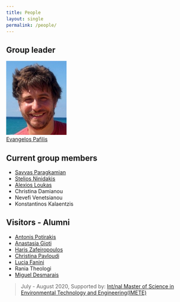 ```yaml
---
title: People
layout: single
permalink: /people/
---
```


## Group leader
![Portrait of EvangelosPafilis](people_evangelospafilis.jpg)  
[Evangelos Pafilis](evangelospafilis) 

## Current group members
- [Savvas Paragkamian](savvas-paragkamian)
- [Stelios Ninidakis](steliosninidakis)
- [Alexios Loukas](alex-loukas)
- Christina Damianou
- Nevefi Venetsianou
- Konstantinos Kalaentzis

## Visitors - Alumni
- [Antonis Potirakis](https://imbbc.hcmr.gr/user/potant/)
- [Anastasia Gioti](https://scholar.google.com/citations?user=eMsnakoAAAAJ&hl=en&oi=ao)
- [Haris Zafeiropoulos](hariszafeiropoulos)
- [Christina Pavloudi](christinapavloudi)
- [Lucia Fanini](luciafanini)
- Rania Theologi
- [Miguel Desmarais](https://www.researchgate.net/profile/Miguel_Desmarais)
> July - August 2020, Supported by: [Int/nal Master of Science in Environmental Technology and Engineering(IMETE)](https://www.imete.eu/)

